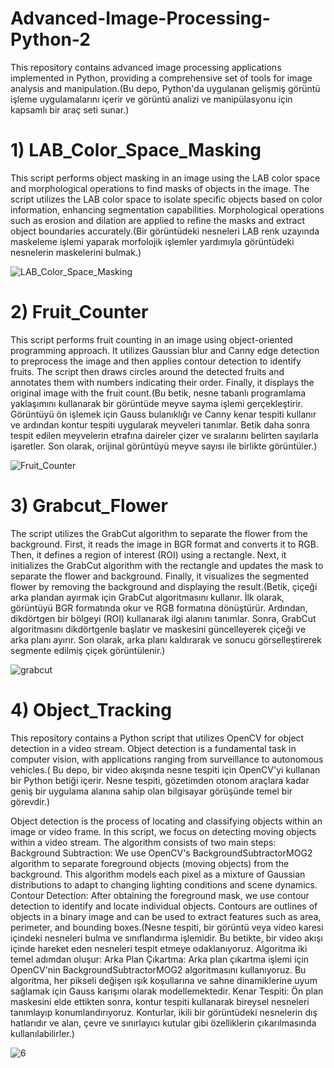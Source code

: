 # Advanced-Image-Processing-Python-2
This repository contains advanced image processing applications implemented in Python, providing a comprehensive set of tools for image analysis and manipulation.(Bu depo, Python'da uygulanan gelişmiş görüntü işleme uygulamalarını içerir ve görüntü analizi ve manipülasyonu için kapsamlı bir araç seti sunar.)

# 1) LAB_Color_Space_Masking
 This script performs object masking in an image using the LAB color space and morphological operations to find masks of objects in the image.
The script utilizes the LAB color space to isolate specific objects based on color information, enhancing segmentation capabilities. Morphological operations such as erosion and dilation are applied to refine the masks and extract object boundaries accurately.(Bir görüntüdeki nesneleri LAB renk uzayında maskeleme işlemi yaparak morfolojik işlemler yardımıyla görüntüdeki nesnelerin maskelerini bulmak.)

![LAB_Color_Space_Masking](https://github.com/enescanerkan/Advanced-Image-Processing-Python-2/assets/154825118/bbf2854a-2ee7-431b-b9ca-63ca10d2a296)


# 2) Fruit_Counter
This script performs fruit counting in an image using object-oriented programming approach. It utilizes Gaussian blur and Canny edge detection to preprocess the image and then applies contour detection to identify fruits. The script then draws circles around the detected fruits and annotates them with numbers indicating their order. Finally, it displays the original image with the fruit count.(Bu betik, nesne tabanlı programlama yaklaşımını kullanarak bir görüntüde meyve sayma işlemi gerçekleştirir. Görüntüyü ön işlemek için Gauss bulanıklığı ve Canny kenar tespiti kullanır ve ardından kontur tespiti uygularak meyveleri tanımlar. Betik daha sonra tespit edilen meyvelerin etrafına daireler çizer ve sıralarını belirten sayılarla işaretler. Son olarak, orijinal görüntüyü meyve sayısı ile birlikte görüntüler.)

![Fruit_Counter](https://github.com/enescanerkan/Advanced-Image-Processing-Python-2/assets/154825118/c203af51-1216-495c-9bde-217f6eb65a15)

# 3) Grabcut_Flower
The script utilizes the GrabCut algorithm to separate the flower from the background. First, it reads the image in BGR format and converts it to RGB. Then, it defines a region of interest (ROI) using a rectangle. Next, it initializes the GrabCut algorithm with the rectangle and updates the mask to separate the flower and background. Finally, it visualizes the segmented flower by removing the background and displaying the result.(Betik, çiçeği arka plandan ayırmak için GrabCut algoritmasını kullanır. İlk olarak, görüntüyü BGR formatında okur ve RGB formatına dönüştürür. Ardından, dikdörtgen bir bölgeyi (ROI) kullanarak ilgi alanını tanımlar. Sonra, GrabCut algoritmasını dikdörtgenle başlatır ve maskesini güncelleyerek çiçeği ve arka planı ayırır. Son olarak, arka planı kaldırarak ve sonucu görselleştirerek segmente edilmiş çiçek görüntülenir.)

![grabcut](https://github.com/enescanerkan/Advanced-Image-Processing-Python-2/assets/154825118/7db02cb4-f11b-442d-917d-70ccc365ca6d)

# 4) Object_Tracking
This repository contains a Python script that utilizes OpenCV for object detection in a video stream. Object detection is a fundamental task in computer vision, with applications ranging from surveillance to autonomous vehicles.(
Bu depo, bir video akışında nesne tespiti için OpenCV'yi kullanan bir Python betiği içerir. Nesne tespiti, gözetimden otonom araçlara kadar geniş bir uygulama alanına sahip olan bilgisayar görüşünde temel bir görevdir.)

Object detection is the process of locating and classifying objects within an image or video frame. In this script, we focus on detecting moving objects within a video stream. The algorithm consists of two main steps:
Background Subtraction: We use OpenCV's BackgroundSubtractorMOG2 algorithm to separate foreground objects (moving objects) from the background. This algorithm models each pixel as a mixture of Gaussian distributions to adapt to changing lighting conditions and scene dynamics.
Contour Detection: After obtaining the foreground mask, we use contour detection to identify and locate individual objects. Contours are outlines of objects in a binary image and can be used to extract features such as area, perimeter, and bounding boxes.(Nesne tespiti, bir görüntü veya video karesi içindeki nesneleri bulma ve sınıflandırma işlemidir. Bu betikte, bir video akışı içinde hareket eden nesneleri tespit etmeye odaklanıyoruz. Algoritma iki temel adımdan oluşur:
Arka Plan Çıkartma: Arka plan çıkartma işlemi için OpenCV'nin BackgroundSubtractorMOG2 algoritmasını kullanıyoruz. Bu algoritma, her pikseli değişen ışık koşullarına ve sahne dinamiklerine uyum sağlamak için Gauss karışımı olarak modellemektedir.
Kenar Tespiti: Ön plan maskesini elde ettikten sonra, kontur tespiti kullanarak bireysel nesneleri tanımlayıp konumlandırıyoruz. Konturlar, ikili bir görüntüdeki nesnelerin dış hatlarıdır ve alan, çevre ve sınırlayıcı kutular gibi özelliklerin çıkarılmasında kullanılabilirler.)

![6](https://github.com/enescanerkan/Advanced-Image-Processing-Python-2/assets/154825118/69e1346f-94cf-472d-af29-17ba300260f1)



